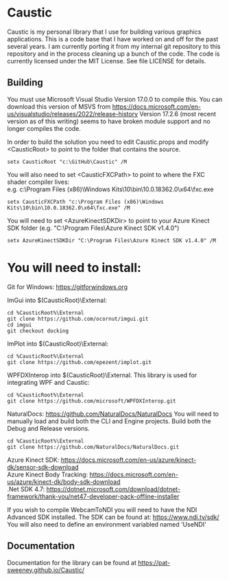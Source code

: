 # Caustic
Caustic is my personal library that I use for building various graphics applications. 
This is a code base that I have worked on and off for the past several 
years. I am currently porting it from my internal git repository to this 
repository and in the process cleaning up a bunch of the code. 
The code is currently licensed under the MIT License. See file LICENSE for details.

## Building
You must use Microsoft Visual Studio Version 17.0.0 to compile this.
You can download this version of MSVS from https://docs.microsoft.com/en-us/visualstudio/releases/2022/release-history
Version 17.2.6 (most recent version as of this writing) seems to have broken module support and no longer compiles the code.

In order to build the solution you need to edit Caustic.props and modify \<CausticRoot> to point to the folder that contains the source.  
```
setx CausticRoot "c:\GitHub\Caustic" /M
```
  
You will also need to set \<CausticFXCPath> to point to where the FXC shader compiler lives:  
                 e.g. c:\Program Files (x86)\Windows Kits\10\bin\10.0.18362.0\x64\fxc.exe  
```
setx CausticFXCPath "c:\Program Files (x86)\Windows Kits\10\bin\10.0.18362.0\x64\fxc.exe" /M
```
  
You will need to set \<AzureKinectSDKDir> to point to your Azure Kinect SDK folder (e.g. "C:\Program Files\Azure Kinect SDK v1.4.0")  
```
setx AzureKinectSDKDir "C:\Program Files\Azure Kinect SDK v1.4.0" /M
```

You will need to install:
=========================
Git for Windows: https://gitforwindows.org
    
ImGui into $(CausticRoot)\External:
```
cd %CausticRoot%\External
git clone https://github.com/ocornut/imgui.git
cd imgui
git checkout docking
```

ImPlot into $(CausticRoot)\External:
```
cd %CausticRoot%\External
git clone https://github.com/epezent/implot.git
```

WPFDXInterop into $(CausticRoot)\External. This library is used for integrating WPF and Caustic:
```
cd %CausticRoot%\External
git clone https://github.com/microsoft/WPFDXInterop.git
```

NaturalDocs: https://github.com/NaturalDocs/NaturalDocs
You will need to manually load and build both the CLI and Engine projects. Build both the Debug and Release versions.
```
cd %CausticRoot%\External
git clone https://github.com/NaturalDocs/NaturalDocs.git
```

Azure Kinect SDK: https://docs.microsoft.com/en-us/azure/kinect-dk/sensor-sdk-download  
Azure Kinect Body Tracking: https://docs.microsoft.com/en-us/azure/kinect-dk/body-sdk-download  
.Net SDK 4.7: https://dotnet.microsoft.com/download/dotnet-framework/thank-you/net47-developer-pack-offline-installer

If you wish to compile WebcamToNDI you will need to have the NDI Advanced SDK installed.
The SDK can be found at:
https://www.ndi.tv/sdk/
You will also need to define an environment variabled named 'UseNDI'

## Documentation
Documentation for the library can be found at https://pat-sweeney.github.io/Caustic/
